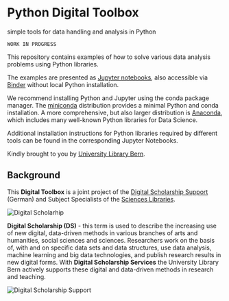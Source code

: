 #  Python Digital Toolbox

simple tools for data handling and analysis in Python

	WORK IN PROGRESS

This repository contains examples of how to solve various data analysis problems using Python libraries.

The examples are presented as [Jupyter notebooks](http://jupyter.org), also accessible via [Binder](https://en.wikipedia.org/wiki/Binder_Project) without local Python installation.

We recommend installing Python and Jupyter using the conda package manager. The [miniconda](http://docs.conda.io/en/latest/miniconda.html) distribution provides a minimal Python and conda installation. A more comprehensive, but also larger distribution is [Anaconda](https://www.anaconda.com/products/individual), which includes many well-known Python libraries for Data Science.

Additional installation instructions for Python libraries required by different tools can be found in the corresponding Jupyter Notebooks.

Kindly brought to you by [University Library Bern](https://www.ub.unibe.ch/ub/index_eng.html).

## Background

This **Digital Toolbox** is a joint project of the [Digital Scholarship Support](https://www.digitalisierung.unibe.ch/projekte/digital_scholarship) (German) and Subject Specialists of the [Sciences Libraries](https://www.ub.unibe.ch/research/fachinformationen/portal_natural_sciences/index_eng.html).

![](https://github.com/ub-unibe-ch/ds-pytools/blob/main/images/DS_en.png "Digital Scholarhip")

**Digital Scholarship (DS)** - this term is used to describe the increasing use of new digital, data-driven methods in various branches of arts and humanities, social sciences and sciences. Researchers work on the basis of, with and on specific data sets and data structures, use data analysis, machine learning and big data technologies, and publish research results in new digital forms. With **Digital Scholarship Services** the University Library Bern actively supports these digital and data-driven methods in research and teaching.

![](https://github.com/ub-unibe-ch/ds-pytools/blob/main/images/what_needs_DS.png "Digital Scholarship Support")



